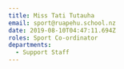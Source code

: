 ```yaml
---
title: Miss Tati Tutauha
email: sport@ruapehu.school.nz
date: 2019-08-10T04:47:11.694Z
roles: Sport Co-ordinator
departments:
  - Support Staff
---
```


